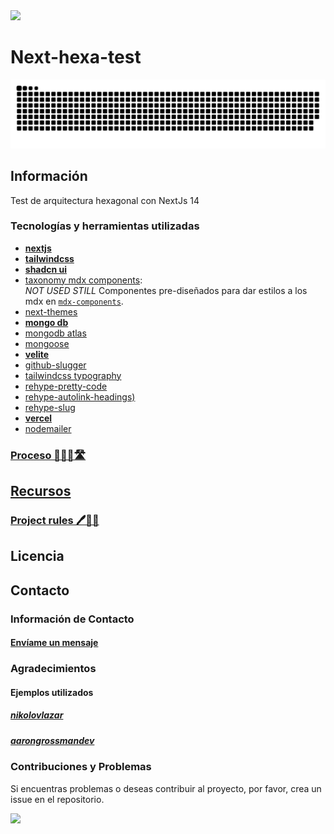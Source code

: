 <img src="https://user-images.githubusercontent.com/73097560/115834477-dbab4500-a447-11eb-908a-139a6edaec5c.gif">

# Next-hexa-test
<a href="https://github.com/SKRTEEEEEE">
<div align="center">
  <img  src="https://github.com/SKRTEEEEEE/SKRTEEEEEE/blob/main/resources/img/grid-snake.svg"
       alt="snake" />
</div>
</a>

<dialog>
  <p>Greetings, one and all!</p>
</dialog>

## Información
Test de arquitectura hexagonal con NextJs 14
### Tecnologías y herramientas utilizadas
- [**nextjs**](https://nextjs.org/)
- [**tailwindcss**](https://tailwindcss.com/)
- [**shadcn ui**](https://ui.shadcn.com/)
- [taxonomy mdx components](https://github.com/shadcn-ui/taxonomy/blob/main/components/mdx-components.tsx): <br/> _NOT USED STILL_ Componentes pre-diseñados para dar estilos a los mdx en [`mdx-components`](./src/components/mdx-components.tsx).
- [next-themes](https://github.com/pacocoursey/next-themes)
- [**mongo db**](https://www.mongodb.com/docs/)
- [mongodb atlas](https://www.mongodb.com/docs/atlas/getting-started/)
- [mongoose](https://mongoosejs.com/docs/guide.html)
- [**velite**](https://velite.js.org/)
- [github-slugger](https://www.npmjs.com/package/github-slugger/v/1.2.1)
- [tailwindcss typography](https://github.com/tailwindlabs/tailwindcss-typography)
- [rehype-pretty-code](https://rehype-pretty.pages.dev/)
- [rehype-autolink-headings)](https://github.com/rehypejs/rehype-autolink-headings)
- [rehype-slug](https://github.com/rehypejs/rehype-slug)
- [**vercel**](https://vercel.com/docs)
- [nodemailer](https://www.nodemailer.com/)
### [Proceso 🏃‍♂️‍➡️🛣️](./docs/process.md)

## [Recursos](https://github.com/SKRTEEEEEE/markdowns)
### [Project rules 🖊️🧑‍💻](/docs/hexa-rulez.md)
## Licencia
## Contacto
### Información de Contacto
#### [Envíame un mensaje](mailto:adanreh.m@gmail.com)
### Agradecimientos
#### Ejemplos utilizados
##### [nikolovlazar](https://github.com/nikolovlazar)
##### [aarongrossmandev](https://github.com/aarongrossmandev)
### Contribuciones y Problemas

Si encuentras problemas o deseas contribuir al proyecto, por favor, crea un issue en el repositorio.

<img src="https://user-images.githubusercontent.com/73097560/115834477-dbab4500-a447-11eb-908a-139a6edaec5c.gif">
